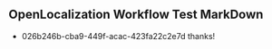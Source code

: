 ## OpenLocalization Workflow Test MarkDown
* 026b246b-cba9-449f-acac-423fa22c2e7d thanks!

<!--HONumber=Jul16_HO4-->


